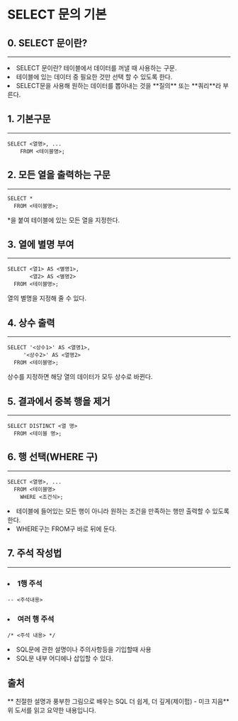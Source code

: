 # SELECT 문의 기본

## 0. SELECT 문이란?
-----------------
<li> SELECT 문이란? 테이블에서 데이터를 꺼낼 때 사용하는 구문.
<li> 테이블에 있는 데이터 중 필요한 것만 선택 할 수 있도록 한다.
<li> SELECT문을 사용해 원하는 데이터를 뽑아내는 것을 **질의** 또는 **쿼리**라 부른다.

## 1. 기본구문
----------------------
    SELECT <열명>, ...
        FROM <테이블명>;

## 2. 모든 열을 출력하는 구문
---------------------------

    SELECT *
      FROM <테이블명>;

*을 붙여 테이블에 있는 모든 열을 지정한다.

## 3. 열에 별명 부여
-------------------

    SELECT <열1> AS <별명1>,
           <열2> AS <별명2>
      FROM <테이블명>;


열의 별명을 지정해 줄 수 있다.

## 4. 상수 출력
---------------
    SELECT '<상수1>' AS <열명1>,
         '<상수2>' AS <열명2>
      FROM <테이블명>;

상수를 지정하면 해당 열의 데이터가 모두 상수로 바뀐다.

## 5. 결과에서 중복 행을 제거
-----------------------------
    SELECT DISTINCT <열 명>
      FROM <테이블 명>;

## 6. 행 선택(WHERE 구)
----------------------
    SELECT <열명>, ...
      FROM <테이블명>
        WHERE <조건식>;

<li> 테이블에 들어있는 모든 행이 아니라 원하는 조건을 만족하는 행만 출력할 수 있도록 한다.
<li> WHERE구는 FROM구 바로 뒤에 둔다.

## 7. 주석 작성법
-----------------
### <li> 1행 주석

    -- <주석내용>

### <li> 여러 행 주석

    /* <주석 내용> */

<li> SQL문에 관한 설명이나 주의사항등을 기입할때 사용
<li> SQL문 내부 어디에나 삽입할 수 있다.



  ## 출처
 **  친절한 설명과 풍부한 그림으로 배우는 SQL 더 쉽게, 더 깊게(제이펍) - 미크 지음**
   위 도서를 읽고 요약한 내용입니다.
